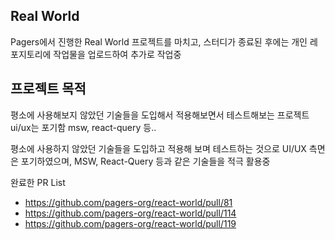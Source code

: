 ## Real World 

Pagers에서 진행한 Real World 프로젝트를 마치고, 스터디가 종료된 후에는 개인 레포지토리에 작업물을 업로드하여 추가로 작업중

## 프로젝트 목적
평소에 사용해보지 않았던 기술들을 도입해서 적용해보면서 테스트해보는 프로젝트 ui/ux는 포기함
msw, react-query 등..

평소에 사용하지 않았던 기술들을 도입하고 적용해 보며 테스트하는 것으로 UI/UX 측면은 포기하였으며, MSW, React-Query 등과 같은 기술들을 적극 활용중

완료한 PR List
- https://github.com/pagers-org/react-world/pull/81
- https://github.com/pagers-org/react-world/pull/114
- https://github.com/pagers-org/react-world/pull/119